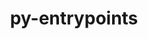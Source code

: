 ---
title: "py-entrypoints"
layout: cache
categories: [package, develop]
meta: {"compilers": ["gcc@11.4.0", "gcc@9.4.0", "none"], "num_specs": 31, "num_specs_by_stack": {"e4s": 12, "e4s-neoverse-v2": 12, "e4s-neoverse_v1": 2, "e4s-oneapi": 3, "e4s-power": 2, "root": 31}, "oss": ["ubuntu20.04", "ubuntu22.04"], "platforms": ["linux"], "stacks": ["e4s", "e4s-neoverse-v2", "e4s-neoverse_v1", "e4s-oneapi", "e4s-power", "root"], "targets": ["neoverse_v1", "neoverse_v2", "ppc64le", "x86_64_v3"], "versions": ["0.4"]}
spec_details: [{"compiler": "none", "hash": "2vdpxyfwvqbwcqdxtpsdgcx32e3hsipp", "os": "ubuntu22.04", "platform": "linux", "size": "-", "stacks": ["e4s", "root"], "target": "x86_64_v3", "variants": ["build_system=python_pip"], "versions": ["0.4"]}, {"compiler": "none", "hash": "2xmcxxip7lpuujobeu2ojlofylttzixt", "os": "ubuntu22.04", "platform": "linux", "size": "-", "stacks": ["e4s-neoverse-v2", "root"], "target": "neoverse_v2", "variants": ["build_system=python_pip"], "versions": ["0.4"]}, {"compiler": "gcc@9.4.0", "hash": "32idzvyi57a7uuqea2mz4qb33ajjukmq", "os": "ubuntu20.04", "platform": "linux", "size": "-", "stacks": ["e4s-power", "root"], "target": "ppc64le", "variants": ["build_system=python_pip"], "versions": ["0.4"]}, {"compiler": "none", "hash": "45viusr4wtd6ifatxzksx25vgeqce27k", "os": "ubuntu22.04", "platform": "linux", "size": "-", "stacks": ["e4s", "root"], "target": "x86_64_v3", "variants": ["build_system=python_pip"], "versions": ["0.4"]}, {"compiler": "none", "hash": "5v2and2hupovzt4k3b4eqo34zp2lzzon", "os": "ubuntu22.04", "platform": "linux", "size": "-", "stacks": ["e4s-neoverse-v2", "root"], "target": "neoverse_v2", "variants": ["build_system=python_pip"], "versions": ["0.4"]}, {"compiler": "none", "hash": "ak72hxmbkofc5baj7eluugl6ijdsrnek", "os": "ubuntu22.04", "platform": "linux", "size": "-", "stacks": ["e4s-neoverse-v2", "root"], "target": "neoverse_v2", "variants": ["build_system=python_pip"], "versions": ["0.4"]}, {"compiler": "none", "hash": "awpaglidwi2ecalpxmzhrgqc6s74igb4", "os": "ubuntu22.04", "platform": "linux", "size": "-", "stacks": ["e4s", "root"], "target": "x86_64_v3", "variants": ["build_system=python_pip"], "versions": ["0.4"]}, {"compiler": "none", "hash": "azs2en2sgkomrqkrijlztqhccibv6km5", "os": "ubuntu22.04", "platform": "linux", "size": "-", "stacks": ["e4s", "root"], "target": "x86_64_v3", "variants": ["build_system=python_pip"], "versions": ["0.4"]}, {"compiler": "none", "hash": "bcmnhdlrq3rwphmooqbd36fro432d7cm", "os": "ubuntu22.04", "platform": "linux", "size": "-", "stacks": ["e4s-oneapi", "root"], "target": "x86_64_v3", "variants": ["build_system=python_pip"], "versions": ["0.4"]}, {"compiler": "none", "hash": "bszw3rxlqctkekipgzlkzggjqmyaaj4o", "os": "ubuntu22.04", "platform": "linux", "size": "-", "stacks": ["e4s", "root"], "target": "x86_64_v3", "variants": ["build_system=python_pip"], "versions": ["0.4"]}, {"compiler": "none", "hash": "cipbd3a6zw4rpejsvaf2qcqpqrxlupq7", "os": "ubuntu22.04", "platform": "linux", "size": "-", "stacks": ["e4s-neoverse-v2", "root"], "target": "neoverse_v2", "variants": ["build_system=python_pip"], "versions": ["0.4"]}, {"compiler": "none", "hash": "dodkvkn5yjw4rww6vilh4cije5fgtyto", "os": "ubuntu22.04", "platform": "linux", "size": "-", "stacks": ["e4s-oneapi", "root"], "target": "x86_64_v3", "variants": ["build_system=python_pip"], "versions": ["0.4"]}, {"compiler": "none", "hash": "ek3emhl7j4e6yeqn4f7a5qrilg3e5b4k", "os": "ubuntu22.04", "platform": "linux", "size": "-", "stacks": ["e4s", "root"], "target": "x86_64_v3", "variants": ["build_system=python_pip"], "versions": ["0.4"]}, {"compiler": "gcc@11.4.0", "hash": "fu3nwxi7xpz3bfowltwoouo6dwkgl27j", "os": "ubuntu22.04", "platform": "linux", "size": "-", "stacks": ["e4s-neoverse_v1", "root"], "target": "neoverse_v1", "variants": ["build_system=python_pip"], "versions": ["0.4"]}, {"compiler": "none", "hash": "j2cnufmhg6p3dimo6p3iqsno76w4x4fr", "os": "ubuntu22.04", "platform": "linux", "size": "-", "stacks": ["e4s-neoverse-v2", "root"], "target": "neoverse_v2", "variants": ["build_system=python_pip"], "versions": ["0.4"]}, {"compiler": "none", "hash": "kiv5p5nb72b2stu23wtmvhy45gsnk35a", "os": "ubuntu22.04", "platform": "linux", "size": "-", "stacks": ["e4s", "root"], "target": "x86_64_v3", "variants": ["build_system=python_pip"], "versions": ["0.4"]}, {"compiler": "none", "hash": "lgome556ywjnpkelqfnoya5vb5hlhskx", "os": "ubuntu22.04", "platform": "linux", "size": "-", "stacks": ["e4s", "root"], "target": "x86_64_v3", "variants": ["build_system=python_pip"], "versions": ["0.4"]}, {"compiler": "none", "hash": "qfhrfightvegb5u5rldqlrbxpx4st4nz", "os": "ubuntu22.04", "platform": "linux", "size": "-", "stacks": ["e4s-neoverse-v2", "root"], "target": "neoverse_v2", "variants": ["build_system=python_pip"], "versions": ["0.4"]}, {"compiler": "none", "hash": "qocq4vipbitwovem3t2kcojxgg7pzakr", "os": "ubuntu22.04", "platform": "linux", "size": "-", "stacks": ["e4s-neoverse-v2", "root"], "target": "neoverse_v2", "variants": ["build_system=python_pip"], "versions": ["0.4"]}, {"compiler": "none", "hash": "rfxsd5y5h6jqzyh5mlqxhmklkkovlw63", "os": "ubuntu22.04", "platform": "linux", "size": "-", "stacks": ["e4s-neoverse-v2", "root"], "target": "neoverse_v2", "variants": ["build_system=python_pip"], "versions": ["0.4"]}, {"compiler": "none", "hash": "ssm5gf6xqrrsfcs2zn5c3og5sa3fwzw2", "os": "ubuntu22.04", "platform": "linux", "size": "-", "stacks": ["e4s", "root"], "target": "x86_64_v3", "variants": ["build_system=python_pip"], "versions": ["0.4"]}, {"compiler": "gcc@11.4.0", "hash": "sxxvhd2nalel5nq4bycgdea4u5a4brcw", "os": "ubuntu22.04", "platform": "linux", "size": "-", "stacks": ["e4s-neoverse_v1", "root"], "target": "neoverse_v1", "variants": ["build_system=python_pip"], "versions": ["0.4"]}, {"compiler": "none", "hash": "uyf3chp5vvqkdgmrao257rleemzx2b5m", "os": "ubuntu22.04", "platform": "linux", "size": "-", "stacks": ["e4s-neoverse-v2", "root"], "target": "neoverse_v2", "variants": ["build_system=python_pip"], "versions": ["0.4"]}, {"compiler": "none", "hash": "v2752mc2rmazyranblsi7i6va55ifg72", "os": "ubuntu22.04", "platform": "linux", "size": "-", "stacks": ["e4s", "root"], "target": "x86_64_v3", "variants": ["build_system=python_pip"], "versions": ["0.4"]}, {"compiler": "none", "hash": "v6yneh5xmczegmxdfpu6t2ayw4i5ogwm", "os": "ubuntu22.04", "platform": "linux", "size": "-", "stacks": ["e4s-neoverse-v2", "root"], "target": "neoverse_v2", "variants": ["build_system=python_pip"], "versions": ["0.4"]}, {"compiler": "none", "hash": "xd2t72toc3tgk3esgznuepbgpfkmjtcw", "os": "ubuntu22.04", "platform": "linux", "size": "-", "stacks": ["e4s-oneapi", "root"], "target": "x86_64_v3", "variants": ["build_system=python_pip"], "versions": ["0.4"]}, {"compiler": "none", "hash": "xgx5hj3ugsgfwwacngnmknhhs2lrvzt5", "os": "ubuntu22.04", "platform": "linux", "size": "-", "stacks": ["e4s-neoverse-v2", "root"], "target": "neoverse_v2", "variants": ["build_system=python_pip"], "versions": ["0.4"]}, {"compiler": "gcc@9.4.0", "hash": "xwbsjxaiw5ombhcfxkedband555czzfk", "os": "ubuntu20.04", "platform": "linux", "size": "-", "stacks": ["e4s-power", "root"], "target": "ppc64le", "variants": ["build_system=python_pip"], "versions": ["0.4"]}, {"compiler": "none", "hash": "yn642w3yysfp3ai3oavb36bm77taujf5", "os": "ubuntu22.04", "platform": "linux", "size": "-", "stacks": ["e4s-neoverse-v2", "root"], "target": "neoverse_v2", "variants": ["build_system=python_pip"], "versions": ["0.4"]}, {"compiler": "none", "hash": "z6c7lavnooalg3i65fgz33rkgomigc2v", "os": "ubuntu22.04", "platform": "linux", "size": "-", "stacks": ["e4s", "root"], "target": "x86_64_v3", "variants": ["build_system=python_pip"], "versions": ["0.4"]}, {"compiler": "none", "hash": "zsatqofqkjclc62k2r6relrmubvlhxpc", "os": "ubuntu22.04", "platform": "linux", "size": "-", "stacks": ["e4s", "root"], "target": "x86_64_v3", "variants": ["build_system=python_pip"], "versions": ["0.4"]}]
---